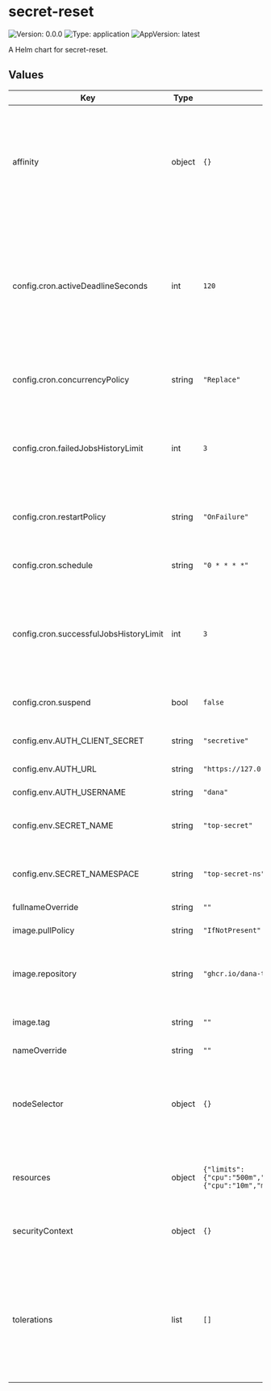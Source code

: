 # secret-reset

![Version: 0.0.0](https://img.shields.io/badge/Version-0.0.0-informational?style=flat-square) ![Type: application](https://img.shields.io/badge/Type-application-informational?style=flat-square) ![AppVersion: latest](https://img.shields.io/badge/AppVersion-latest-informational?style=flat-square)

A Helm chart for secret-reset.

## Values

| Key | Type | Default | Description |
|-----|------|---------|-------------|
| affinity | object | `{}` | Node affinity rules for scheduling pods. Allows you to specify advanced node selection constraints. |
| config.cron.activeDeadlineSeconds | int | `120` | Specifies the duration in seconds relative to the startTime that the job may be continuously active before the system tries to terminate |
| config.cron.concurrencyPolicy | string | `"Replace"` | Specifies how to treat concurrent executions of a Job. |
| config.cron.failedJobsHistoryLimit | int | `3` | The number of failed finished jobs to retain. Value must be non-negative integer. |
| config.cron.restartPolicy | string | `"OnFailure"` | Restart policy for all containers within the pod. |
| config.cron.schedule | string | `"0 * * * *"` | The schedule of the CronJob. |
| config.cron.successfulJobsHistoryLimit | int | `3` | The number of successful finished jobs to retain. Value must be non-negative integer. |
| config.cron.suspend | bool | `false` | Whether the Crob is active or not. |
| config.env.AUTH_CLIENT_SECRET | string | `"secretive"` | The auth client secret. |
| config.env.AUTH_URL | string | `"https://127.0.0.1:8080"` | The auth service URL. |
| config.env.AUTH_USERNAME | string | `"dana"` | The auth username. |
| config.env.SECRET_NAME | string | `"top-secret"` | The name of the secret to create or update. |
| config.env.SECRET_NAMESPACE | string | `"top-secret-ns"` | The namespace of the secret to create or update. |
| fullnameOverride | string | `""` |  |
| image.pullPolicy | string | `"IfNotPresent"` | The pull policy for the image. |
| image.repository | string | `"ghcr.io/dana-team/reset-secret"` | The repository of the container image. |
| image.tag | string | `""` | The tag of the container image. |
| nameOverride | string | `""` |  |
| nodeSelector | object | `{}` | Node selector for scheduling pods. Allows you to specify node labels for pod assignment. |
| resources | object | `{"limits":{"cpu":"500m","memory":"128Mi"},"requests":{"cpu":"10m","memory":"64Mi"}}` | Resource requests and limits for the container. |
| securityContext | object | `{}` | Pod-level security context for the entire pod. |
| tolerations | list | `[]` | Node tolerations for scheduling pods. Allows the pods to be scheduled on nodes with matching taints. |

